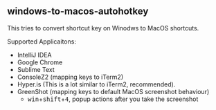 ## windows-to-macos-autohotkey

This tries to convert shortcut key on Winodws to MacOS shortcuts. 

Supported Applicaitons:
 - IntelliJ IDEA
 - Google Chrome
 - Sublime Text
 - ConsoleZ2 (mapping keys to iTerm2)
 - Hyper.is (This is a lot similar to iTerm2, recommended).
 - GreenShot (mapping keys to default MacOS screenshot behaviour)
   - <kbd>win</kbd>+<kbd>shift</kbd>+<kbd>4</kbd>, popup actions after you take the screenshot

